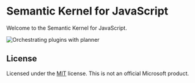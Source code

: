 # Semantic Kernel for JavaScript

Welcome to the Semantic Kernel for JavaScript.

![Orchestrating plugins with planner](https://learn.microsoft.com/en-us/semantic-kernel/media/kernel-infographic.png)

## License

Licensed under the [MIT](LICENSE) license. This is not an official Microsoft product.
